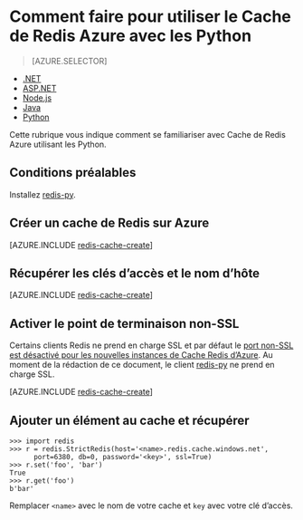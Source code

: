 <properties
    pageTitle="Comment faire pour utiliser le Cache de Redis Azure avec les Python | Microsoft Azure"
    description="Mise en route avec Azure Redis de Cache à l’aide de Python"
    services="redis-cache"
    documentationCenter=""
    authors="steved0x"
    manager="douge"
    editor="v-lincan"/>

<tags
    ms.service="cache"
    ms.devlang="python"
    ms.topic="hero-article"
    ms.tgt_pltfrm="cache-redis"
    ms.workload="tbd"
    ms.date="08/16/2016"
    ms.author="sdanie"/>

# <a name="how-to-use-azure-redis-cache-with-python"></a>Comment faire pour utiliser le Cache de Redis Azure avec les Python

> [AZURE.SELECTOR]
- [.NET](cache-dotnet-how-to-use-azure-redis-cache.md)
- [ASP.NET](cache-web-app-howto.md)
- [Node.js](cache-nodejs-get-started.md)
- [Java](cache-java-get-started.md)
- [Python](cache-python-get-started.md)

Cette rubrique vous indique comment se familiariser avec Cache de Redis Azure utilisant les Python.


## <a name="prerequisites"></a>Conditions préalables

Installez [redis-py](https://github.com/andymccurdy/redis-py).


## <a name="create-a-redis-cache-on-azure"></a>Créer un cache de Redis sur Azure

[AZURE.INCLUDE [redis-cache-create](../../includes/redis-cache-create.md)]

## <a name="retrieve-the-host-name-and-access-keys"></a>Récupérer les clés d’accès et le nom d’hôte

[AZURE.INCLUDE [redis-cache-create](../../includes/redis-cache-access-keys.md)]


## <a name="enable-the-non-ssl-endpoint"></a>Activer le point de terminaison non-SSL

Certains clients Redis ne prend en charge SSL et par défaut le [port non-SSL est désactivé pour les nouvelles instances de Cache Redis d’Azure](cache-configure.md#access-ports). Au moment de la rédaction de ce document, le client [redis-py](https://github.com/andymccurdy/redis-py) ne prend en charge SSL. 

[AZURE.INCLUDE [redis-cache-create](../../includes/redis-cache-non-ssl-port.md)]


## <a name="add-something-to-the-cache-and-retrieve-it"></a>Ajouter un élément au cache et récupérer


    >>> import redis
    >>> r = redis.StrictRedis(host='<name>.redis.cache.windows.net',
          port=6380, db=0, password='<key>', ssl=True)
    >>> r.set('foo', 'bar')
    True
    >>> r.get('foo')
    b'bar'


Remplacer `<name>` avec le nom de votre cache et `key` avec votre clé d’accès.


<!--Image references-->
[1]: ./media/cache-python-get-started/redis-cache-new-cache-menu.png
[2]: ./media/cache-python-get-started/redis-cache-cache-create.png
